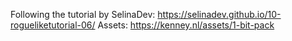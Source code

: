 Following the tutorial by SelinaDev: https://selinadev.github.io/10-rogueliketutorial-06/
Assets: https://kenney.nl/assets/1-bit-pack

